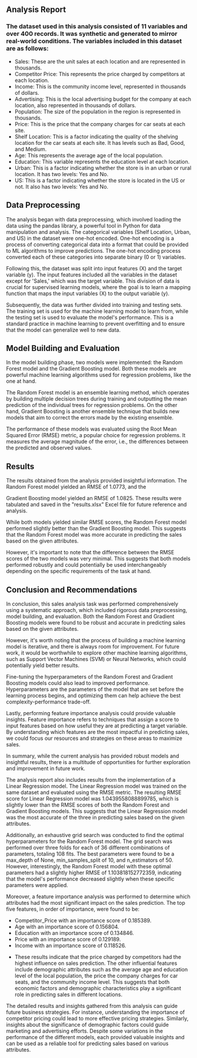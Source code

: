 ## Analysis Report

### The dataset used in this analysis consisted of 11 variables and over 400 records. It was synthetic and generated to mirror real-world conditions. The variables included in this dataset are as follows:

* Sales: These are the unit sales at each location and are represented in thousands.
* Competitor Price: This represents the price charged by competitors at each location.
* Income: This is the community income level, represented in thousands of dollars.
* Advertising: This is the local advertising budget for the company at each location, also represented in thousands of dollars.
* Population: The size of the population in the region is represented in thousands.
* Price: This is the price that the company charges for car seats at each site.
* Shelf Location: This is a factor indicating the quality of the shelving location for the car seats at each site. It has levels such as Bad, Good, and Medium.
* Age: This represents the average age of the local population.
* Education: This variable represents the education level at each location.
* Urban: This is a factor indicating whether the store is in an urban or rural location. It has two levels: Yes and No.
* US: This is a factor indicating whether the store is located in the US or not. It also has two levels: Yes and No.
## Data Preprocessing

The analysis began with data preprocessing, which involved loading the data using the pandas library, a powerful tool in Python for data manipulation and analysis. The categorical variables (Shelf Location, Urban, and US) in the dataset were one-hot encoded. One-hot encoding is a process of converting categorical data into a format that could be provided to ML algorithms to improve predictions. The one-hot encoding process converted each of these categories into separate binary (0 or 1) variables.

Following this, the dataset was split into input features (X) and the target variable (y). The input features included all the variables in the dataset except for 'Sales,' which was the target variable. This division of data is crucial for supervised learning models, where the goal is to learn a mapping function that maps the input variables (X) to the output variable (y).

Subsequently, the data was further divided into training and testing sets. The training set is used for the machine learning model to learn from, while the testing set is used to evaluate the model's performance. This is a standard practice in machine learning to prevent overfitting and to ensure that the model can generalize well to new data.

## Model Building and Evaluation

In the model building phase, two models were implemented: the Random Forest model and the Gradient Boosting model. Both these models are powerful machine learning algorithms used for regression problems, like the one at hand.

The Random Forest model is an ensemble learning method, which operates by building multiple decision trees during training and outputting the mean prediction of the individual trees for regression problems. On the other hand, Gradient Boosting is another ensemble technique that builds new models that aim to correct the errors made by the existing ensemble.

The performance of these models was evaluated using the Root Mean Squared Error (RMSE) metric, a popular choice for regression problems. It measures the average magnitude of the error, i.e., the differences between the predicted and observed values.

## Results

The results obtained from the analysis provided insightful information. The Random Forest model yielded an RMSE of 1.0773, and the

Gradient Boosting model yielded an RMSE of 1.0825. These results were tabulated and saved in the "results.xlsx" Excel file for future reference and analysis.

While both models yielded similar RMSE scores, the Random Forest model performed slightly better than the Gradient Boosting model. This suggests that the Random Forest model was more accurate in predicting the sales based on the given attributes.

However, it's important to note that the difference between the RMSE scores of the two models was very minimal. This suggests that both models performed robustly and could potentially be used interchangeably depending on the specific requirements of the task at hand.

## Conclusion and Recommendations

In conclusion, this sales analysis task was performed comprehensively using a systematic approach, which included rigorous data preprocessing, model building, and evaluation. Both the Random Forest and Gradient Boosting models were found to be robust and accurate in predicting sales based on the given attributes.

However, it's worth noting that the process of building a machine learning model is iterative, and there is always room for improvement. For future work, it would be worthwhile to explore other machine learning algorithms, such as Support Vector Machines (SVM) or Neural Networks, which could potentially yield better results.

Fine-tuning the hyperparameters of the Random Forest and Gradient Boosting models could also lead to improved performance. Hyperparameters are the parameters of the model that are set before the learning process begins, and optimizing them can help achieve the best complexity-performance trade-off.

Lastly, performing feature importance analysis could provide valuable insights. Feature importance refers to techniques that assign a score to input features based on how useful they are at predicting a target variable. By understanding which features are the most impactful in predicting sales, we could focus our resources and strategies on these areas to maximize sales.

In summary, while the current analysis has provided robust models and insightful results, there is a multitude of opportunities for further exploration and improvement in future work.




The analysis report also includes results from the implementation of a Linear Regression model. The Linear Regression model was trained on the same dataset and evaluated using the RMSE metric. The resulting RMSE score for Linear Regression model was 1.0439558088899785, which is slightly lower than the RMSE scores of both the Random Forest and Gradient Boosting models. This suggests that the Linear Regression model was the most accurate of the three in predicting sales based on the given attributes.

Additionally, an exhaustive grid search was conducted to find the optimal hyperparameters for the Random Forest model. The grid search was performed over three folds for each of 36 different combinations of parameters, totaling 108 fits. The best parameters were found to be a max_depth of None, min_samples_split of 10, and n_estimators of 50. However, interestingly, the Random Forest model with these optimal parameters had a slightly higher RMSE of 1.103818152772359, indicating that the model's performance decreased slightly when these specific parameters were applied.

Moreover, a feature importance analysis was performed to determine which attributes had the most significant impact on the sales prediction. The top five features, in order of importance, were found to be:

- Competitor_Price with an importance score of 0.185389.
- Age with an importance score of 0.156804.
- Education with an importance score of 0.134846.
- Price with an importance score of 0.129189.
- Income with an importance score of 0.118526.
* These results indicate that the price charged by competitors had the highest influence on sales prediction. The other influential features include demographic attributes such as the average age and education level of the local population, the price the company charges for car seats, and the community income level. This suggests that both economic factors and demographic characteristics play a significant role in predicting sales in different locations.

The detailed results and insights gathered from this analysis can guide future business strategies. For instance, understanding the importance of competitor pricing could lead to more effective pricing strategies. Similarly, insights about the significance of demographic factors could guide marketing and advertising efforts. Despite some variations in the performance of the different models, each provided valuable insights and can be used as a reliable tool for predicting sales based on various attributes.